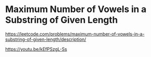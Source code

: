 # Maximum Number of Vowels in a Substring of Given Length

https://leetcode.com/problems/maximum-number-of-vowels-in-a-substring-of-given-length/description/

https://youtu.be/kEfPSzgL-Ss